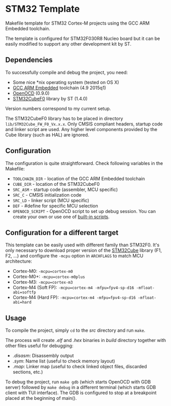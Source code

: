 # STM32 Template

Makefile template for STM32 Cortex-M projects using the GCC ARM Embedded
toolchain.

The template is configured for STM32F030R8 Nucleo board but it can be easily
modified to support any other development kit by ST.

## Dependencies

To successfully compile and debug the project, you need:

- Some nice *nix operating system (tested on OS X)
- [GCC ARM Embedded][1] toolchain (4.9 2015q1)
- [OpenOCD][2] (0.9.0)
- [STM32CubeF0][3] library by ST (1.4.0)

Version numbers correspond to my current setup.

The STM32CubeF0 library has to be placed in directory
``lib/STM32Cube_FW_F0_Vx.x.x``. Only CMSIS compliant headers, startup code and
linker script are used. Any higher level components provided by the Cube library
(such as HAL) are ignored.

## Configuration

The configuration is quite straightforward. Check following variables in the
Makefile:

- ``TOOLCHAIN_DIR`` - location of the GCC ARM Embedded toolchain
- ``CUBE_DIR`` - location of the STM32CubeF0
- ``SRC_ASM`` - startup code (assembler, MCU specific)
- ``SRC_C`` - CMSIS initialization code
- ``SRC_LD`` - linker script (MCU specific)
- ``DEF`` - #define for specific MCU selection
- ``OPENOCD_SCRIPT`` - OpenOCD script to set up debug session. You can create
  your own or use one of [built-in scripts][4].

## Configuration for a different target

This template can be easily used with different family than STM32F0. It's only
necessary to download proper version of the [STM32Cube][5] library
(F1, F2, ...) and configure the ``-mcpu`` option in ``ARCHFLAGS`` to match MCU
architecture:

- Cortex-M0: ``-mcpu=cortex-m0``
- Cortex-M0+: ``-mcpu=cortex-m0plus``
- Cortex-M3: ``-mcpu=cortex-m3``
- Cortex-M4 (Soft FP): ``-mcpu=cortex-m4 -mfpu=fpv4-sp-d16 -mfloat-abi=softfp``
- Cortex-M4 (Hard FP): ``-mcpu=cortex-m4 -mfpu=fpv4-sp-d16 -mfloat-abi=hard``

## Usage

To compile the project, simply ``cd`` to the *src* directory and run ``make``.

The process will create *.elf* and *.hex* binaries in *build* directory together
with other files useful for debugging:

- *.disasm*: Disassembly output
- *.sym*: Name list (useful to check memory layout)
- *.map*: Linker map (useful to check linked object files, discarded sections,
  etc.)

To debug the project, run ``make gdb`` (which starts OpenOCD with GDB server)
followed by ``make debug`` in a different terminal (which starts GDB client with
TUI interface). The GDB is configured to stop at a breakpoint placed at the
beginning of main().

[1]: https://launchpad.net/gcc-arm-embedded
[2]: http://openocd.org/
[3]: http://www.st.com/web/catalog/tools/FM147/CL1794/SC961/SS1743/LN1897/PF260612
[4]: https://github.com/ntfreak/openocd/tree/master/tcl/board
[5]: http://www.st.com/web/catalog/tools/FM147/CL1794/SC961/SS1743/LN1897
